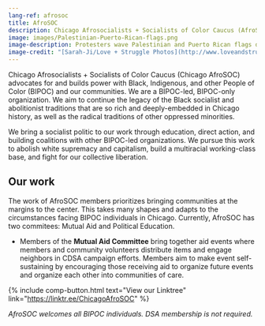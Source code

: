 ```yaml
---
lang-ref: afrosoc
title: AfroSOC
description: Chicago Afrosocialists + Socialists of Color Caucus (AfroSOC) is a BIPOC space that fosters conversations, strategies, and organizing around systemic issues facing our community.
image: images/Palestinian-Puerto-Rican-flags.png
image-description: Protesters wave Palestinian and Puerto Rican flags during the Decolonize Zhigaagoong action on July 17, 2020. AfroSOC builds BIPOC and abolitionist power.
image-credit: "[Sarah-Ji/Love + Struggle Photos](http://www.loveandstrugglephotos.com/)"
---
```


Chicago Afrosocialists + Socialists of Color Caucus (Chicago AfroSOC) advocates for and builds power with Black, Indigenous, and other People of Color (BIPOC) and our communities. We are a BIPOC-led, BIPOC-only organization. We aim to continue the legacy of the Black socialist and abolitionist traditions that are so rich and deeply-embedded in Chicago history, as well as the radical traditions of other oppressed minorities.

We bring a socialist politic to our work through education, direct action, and building coalitions with other BIPOC-led organizations. We pursue this work to abolish white supremacy and capitalism, build a multiracial working-class base, and fight for our collective liberation.

## Our work

The work of AfroSOC members prioritizes bringing communities at the margins to the center. This takes many shapes and adapts to the circumstances facing BIPOC individuals in Chicago. Currently, AfroSOC has two commitees: Mutual Aid and Political Education.

- Members of the **Mutual Aid Committee** bring together aid events where members and community volunteers distribute items and engage neighbors in CDSA campaign efforts. Members aim to make event self-sustaining by encouraging those receiving aid to organize future events and organize each other into communities of care.

{% include comp-button.html text="View our Linktree" link="https://linktr.ee/ChicagoAfroSOC" %}

*AfroSOC welcomes all BIPOC individuals. DSA membership is not required.*
